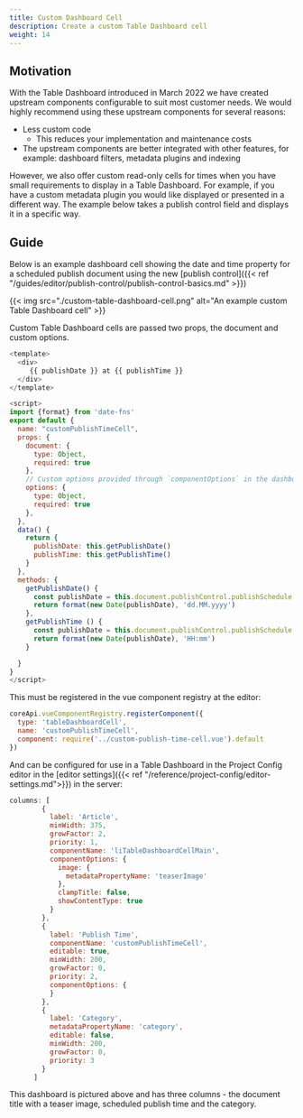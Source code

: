 ```yaml
---
title: Custom Dashboard Cell
description: Create a custom Table Dashboard cell
weight: 14
---
```


## Motivation

With the Table Dashboard introduced in March 2022 we have created upstream components configurable to suit most customer needs. We would highly recommend using these upstream components for several reasons:
- Less custom code
  - This reduces your implementation and maintenance costs
- The upstream components are better integrated with other features, for example: dashboard filters, metadata plugins and indexing

However, we also offer custom read-only cells for times when you have small requirements to display in a Table Dashboard. For example, if you have a custom metadata plugin you would like displayed or presented in a different way. The example below takes a publish control field and displays it in a specific way.


## Guide

Below is an example dashboard cell showing the date and time property for a scheduled publish document using the new [publish control]({{< ref "/guides/editor/publish-control/publish-control-basics.md" >}})

{{< img src="./custom-table-dashboard-cell.png" alt="An example custom Table Dashboard cell" >}}

Custom Table Dashboard cells are passed two props, the document and custom options.

```js
<template>
  <div>
     {{ publishDate }} at {{ publishTime }}
  </div>
</template>

<script>
import {format} from 'date-fns'
export default {
  name: "customPublishTimeCell",
  props: {
    document: {
      type: Object,
      required: true
    },
    // Custom options provided through `componentOptions` in the dashboard config
    options: {
      type: Object,
      required: true
    },
  },
  data() {
    return {
      publishDate: this.getPublishDate()
      publishTime: this.getPublishTime()
    }
  },
  methods: {
    getPublishDate() {
      const publishDate = this.document.publishControl.publishSchedule.date // UTC String, e.g. 2022-12-14T17:03:00.000Z
      return format(new Date(publishDate), 'dd.MM.yyyy')
    },
    getPublishTime () {
      const publishDate = this.document.publishControl.publishSchedule.date // UTC String, e.g. 2022-12-14T17:03:00.000Z
      return format(new Date(publishDate), 'HH:mm')
    }

  }
}
</script>

```

This must be registered in the vue component registry at the editor:

```js
coreApi.vueComponentRegistry.registerComponent({
  type: 'tableDashboardCell',
  name: 'customPublishTimeCell',
  component: require('../custom-publish-time-cell.vue').default
})
```

And can be configured for use in a Table Dashboard in the Project Config editor in the [editor settings]({{< ref "/reference/project-config/editor-settings.md">}}) in the server:

```js
columns: [
        {
          label: 'Article',
          minWidth: 375,
          growFactor: 2,
          priority: 1,
          componentName: 'liTableDashboardCellMain',
          componentOptions: {
            image: {
              metadataPropertyName: 'teaserImage'
            },
            clampTitle: false,
            showContentType: true
          }
        },
        {
          label: 'Publish Time',
          componentName: 'customPublishTimeCell',
          editable: true,
          minWidth: 200,
          growFactor: 0,
          priority: 2,
          componentOptions: {
          }
        },
        {
          label: 'Category',
          metadataPropertyName: 'category',
          editable: false,
          minWidth: 200,
          growFactor: 0,
          priority: 3
        }
      ]
  ```

This dashboard is pictured above and has three columns - the document title with a teaser image, scheduled publish time and the category.
